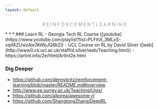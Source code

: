 ```yaml
---
layout: default
---
```

<p style="text-align: center; color:#5c58589f; margin =0">R E I N F O R C E M E N T  L E A R N I N G</p>
* * *
### Learn RL
- Georgia Tech RL Course ([youtube](https://www.youtube.com/playlist?list=PLFihX_3MLxS-xipfAZUwzAie7AWbJQ8k2))
- UCL Course on RL by David Silver ([web](http://www0.cs.ucl.ac.uk/staff/d.silver/web/Teaching.html))
- https://artint.info/2e/html/ArtInt2e.html

### Dig Deeper
- https://github.com/dennybritz/reinforcement-learning/blob/master/README.md#overview
- http://www.ee.surrey.ac.uk/Teaching/Unix/
- https://github.com/aikorea/awesome-rl
- https://github.com/ShangtongZhang/DeepRL
